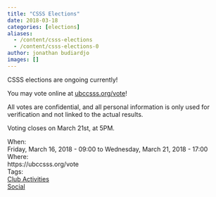 ```yaml
---
title: "CSSS Elections"
date: 2018-03-18
categories: [elections]
aliases:
  - /content/csss-elections
  - /content/csss-elections-0
author: jonathan budiardjo
images: []
---
```


<div class="field field-name-body field-type-text-with-summary field-label-hidden"><div class="field-items"><div class="field-item even"><p>CSSS elections are ongoing currently!</p>

<p>You may vote online at <a href="https://ubccsss.org/vote">ubccsss.org/vote</a>!</p>

<p>All votes are confidential, and all personal information is only used for verification and not linked to the actual results.</p>

<p>Voting closes on March 21st, at 5PM.</p>
</div></div></div><div class="field field-name-field-dates field-type-datetime field-label-above"><div class="field-label">When:&#xA0;</div><div class="field-items"><div class="field-item even"><span class="date-display-range"><span class="date-display-start">Friday, March 16, 2018 - 09:00</span> to <span class="date-display-end">Wednesday, March 21, 2018 - 17:00</span></span></div></div></div><div class="field field-name-field-location field-type-text field-label-above"><div class="field-label">Where:&#xA0;</div><div class="field-items"><div class="field-item even">https://ubccsss.org/vote</div></div></div>    <footer>
    <div class="field field-name-field-tags field-type-taxonomy-term-reference field-label-above"><div class="field-label">Tags:&#xA0;</div><div class="field-items"><div class="field-item even"><a href="/club">Club Activities</a></div><div class="field-item odd"><a href="/social">Social</a></div></div></div>      </footer>
